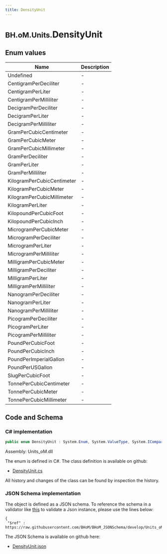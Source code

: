 ```yaml
---
title: DensityUnit
---
```


# <small>BH.oM.Units.</small>**DensityUnit**



## Enum values

| Name            | Description                                                    |
|-----------------|----------------------------------------------------------------|
| Undefined |  -  |
| CentigramPerDeciliter |  -  |
| CentigramPerLiter |  -  |
| CentigramPerMilliliter |  -  |
| DecigramPerDeciliter |  -  |
| DecigramPerLiter |  -  |
| DecigramPerMilliliter |  -  |
| GramPerCubicCentimeter |  -  |
| GramPerCubicMeter |  -  |
| GramPerCubicMillimeter |  -  |
| GramPerDeciliter |  -  |
| GramPerLiter |  -  |
| GramPerMilliliter |  -  |
| KilogramPerCubicCentimeter |  -  |
| KilogramPerCubicMeter |  -  |
| KilogramPerCubicMillimeter |  -  |
| KilogramPerLiter |  -  |
| KilopoundPerCubicFoot |  -  |
| KilopoundPerCubicInch |  -  |
| MicrogramPerCubicMeter |  -  |
| MicrogramPerDeciliter |  -  |
| MicrogramPerLiter |  -  |
| MicrogramPerMilliliter |  -  |
| MilligramPerCubicMeter |  -  |
| MilligramPerDeciliter |  -  |
| MilligramPerLiter |  -  |
| MilligramPerMilliliter |  -  |
| NanogramPerDeciliter |  -  |
| NanogramPerLiter |  -  |
| NanogramPerMilliliter |  -  |
| PicogramPerDeciliter |  -  |
| PicogramPerLiter |  -  |
| PicogramPerMilliliter |  -  |
| PoundPerCubicFoot |  -  |
| PoundPerCubicInch |  -  |
| PoundPerImperialGallon |  -  |
| PoundPerUSGallon |  -  |
| SlugPerCubicFoot |  -  |
| TonnePerCubicCentimeter |  -  |
| TonnePerCubicMeter |  -  |
| TonnePerCubicMillimeter |  -  |


## Code and Schema

### C# implementation

``` C# title="C#"
public enum DensityUnit : System.Enum, System.ValueType, System.IComparable, System.ISpanFormattable, System.IFormattable, System.IConvertible
```

Assembly: Units_oM.dll

The enum is defined in C#. The class definition is available on github:

- [DensityUnit.cs](https://github.com/BHoM/Localisation_Toolkit/blob/develop/Units_oM/Enums\DensityUnit.cs)

All history and changes of the class can be found by inspection the history.
### JSON Schema implementation

The object is defined as a JSON schema. To reference the schema in a validator like [this](https://www.jsonschemavalidator.net/) to validate a Json instance, please use the lines below:

``` { .json .copy .select } title="JSON Schema"
{
 "$ref" : https://raw.githubusercontent.com/BHoM/BHoM_JSONSchema/develop/Units_oM/DensityUnit.json}
```

The JSON Schema is available on github here:

- [DensityUnit.json](https://github.com/BHoM/BHoM_JSONSchema/blob/develop/Units_oM/DensityUnit.json)

